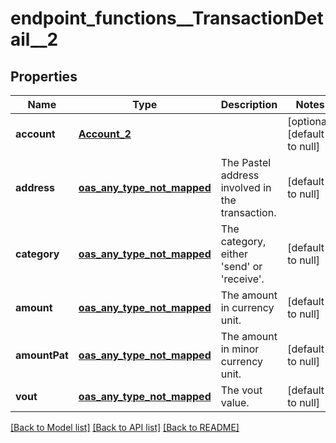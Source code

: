# endpoint_functions__TransactionDetail__2
## Properties

| Name | Type | Description | Notes |
|------------ | ------------- | ------------- | -------------|
| **account** | [**Account_2**](Account_2.md) |  | [optional] [default to null] |
| **address** | [**oas_any_type_not_mapped**](.md) | The Pastel address involved in the transaction. | [default to null] |
| **category** | [**oas_any_type_not_mapped**](.md) | The category, either &#39;send&#39; or &#39;receive&#39;. | [default to null] |
| **amount** | [**oas_any_type_not_mapped**](.md) | The amount in currency unit. | [default to null] |
| **amountPat** | [**oas_any_type_not_mapped**](.md) | The amount in minor currency unit. | [default to null] |
| **vout** | [**oas_any_type_not_mapped**](.md) | The vout value. | [default to null] |

[[Back to Model list]](../README.md#documentation-for-models) [[Back to API list]](../README.md#documentation-for-api-endpoints) [[Back to README]](../README.md)


